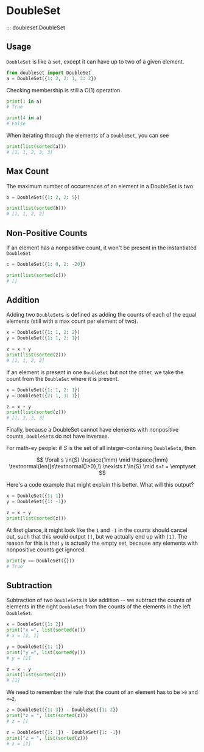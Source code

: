 # DoubleSet

::: doubleset.DoubleSet

## Usage

`DoubleSet` is like a `set`, except it can have up to two of a given element.

```python linenums="1"
from doubleset import DoubleSet
a = DoubleSet({1: 2, 2: 1, 3: 2})
```

Checking membership is still a O(1) operation

```python linenums="3"
print(1 in a)
# True

print(4 in a)
# False
```

When iterating through the elements of a `DoubleSet`, you can see

```python linenums="8"
print(list(sorted(a)))
# [1, 1, 2, 3, 3]
```

## Max Count

The maximum number of occurrences of an element in a DoubleSet is two

```python linenums="1"
b = DoubleSet({1: 2, 2: 5})

print(list(sorted(b)))
# [1, 1, 2, 2]
```

## Non-Positive Counts

If an element has a nonpositive count, it won't be present in the instantiated `DoubleSet`

```python linenums="1"
c = DoubleSet({1: 0, 2: -20})

print(list(sorted(c)))
# []
```

## Addition

Adding two `DoubleSet`s is defined as adding the counts of each of the equal elements (still with a max count per element of two).

```python linenums="1"
x = DoubleSet({1: 1, 2: 2})
y = DoubleSet({1: 1, 2: 1})

z = x + y
print(list(sorted(z)))
# [1, 1, 2, 2]
```

If an element is present in one `DoubleSet` but not the other, we take the count from the `DoubleSet` where it is present.

```python linenums="1"
x = DoubleSet({1: 1, 2: 1})
y = DoubleSet({2: 1, 3: 1})

z = x + y
print(list(sorted(z)))
# [1, 2, 2, 3]
```

Finally, because a DoubleSet cannot have elements with nonpositive counts, `DoubleSet`s do not have inverses.

For math-ey people: if $S$ is the set of all integer-containing `DoubleSet`s, then

$$
\forall s \in{S} \hspace{1mm} \mid \hspace{1mm} \textnormal{len(}s\textnormal{)>0},\\
\nexists t \in{S} \mid s+t = \emptyset
$$

Here's a code example that might explain this better. What will this output?

```python linenums="1"
x = DoubleSet({1: 1})
y = DoubleSet({1: -1})

z = x + y
print(list(sorted(z)))
```

At first glance, it might look like the `1` and `-1` in the counts should cancel out, such that this would output `[]`, but we actually end up with `[1]`. The reason for this is that `y` is actually the empty set, because any elements with nonpositive counts get ignored.

```python linenums="6"
print(y == DoubleSet({}))
# True
```

## Subtraction

Subtraction of two `DoubleSet`s is _like_ addition -- we subtract the counts of elements in the right `DoubleSet` from the counts of the elements in the left `DoubleSet`.

```python linenums="1"
x = DoubleSet({1: 2})
print("x =", list(sorted(x)))
# x = [1, 1]

y = DoubleSet({1: 1})
print("y =", list(sorted(y)))
# y = [1]

z = x - y
print(list(sorted(z)))
# [1]
```

We need to remember the rule that the count of an element has to be `>0` and `<=2`.

```python linenums="1"
z = DoubleSet({1: 3}) - DoubleSet({1: 2})
print("z = ", list(sorted(z)))
# z = []

z = DoubleSet({1: 1}) - DoubleSet({1: -1})
print("z = ", list(sorted(z)))
# z = [1]
```
